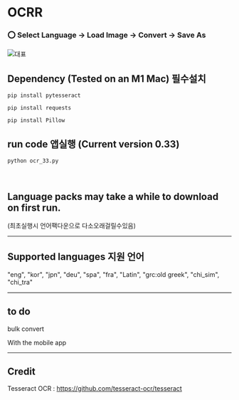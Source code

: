 # OCRR


###  :o: Select Language -> Load Image -> Convert -> Save As

![대표](https://github.com/leeseomin/ocr_ex/blob/main/pic/1.png)


## Dependency (Tested on an M1 Mac) 필수설치 


```pip install pytesseract ```

```pip install requests``` 

```pip install Pillow```




## run code 앱실행  (Current version 0.33)

```python ocr_33.py```

 <br/>

## Language packs may take a while to download on first run. 
(최초실행시 언어팩다운으로 다소오래걸릴수있음)

---


## Supported languages 지원 언어

"eng", "kor", "jpn", "deu", "spa", "fra", "Latin", "grc:old greek", "chi_sim", "chi_tra"

<hr style="border-top: 1px solid #d3d3d3;">


## to do


bulk convert

With the mobile app 

---

## Credit

Tesseract OCR : https://github.com/tesseract-ocr/tesseract 
